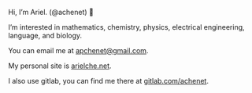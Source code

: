Hi, I’m Ariel. (@achenet) 👋


I’m interested in mathematics, chemistry, physics, electrical engineering, language, and biology. 


You can email me at apchenet@gmail.com.


My personal site is [arielche.net](http://arielche.net).

I also use gitlab, you can find me there at [gitlab.com/achenet](https://gitlab.com/achenet).
<!---
achenet/achenet is a ✨ special ✨ repository because its `README.md` (this file) appears on your GitHub profile.
You can click the Preview link to take a look at your changes.
--->
